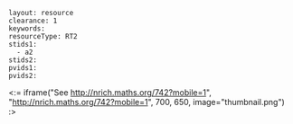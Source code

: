 ````
layout: resource
clearance: 1
keywords:
resourceType: RT2
stids1: 
  - a2
stids2:
pvids1:
pvids2:

````

<:= iframe("See http://nrich.maths.org/742?mobile=1", "http://nrich.maths.org/742?mobile=1", 700, 650, image="thumbnail.png") :>

